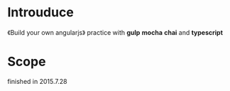 # Introuduce
《Build your own angularjs》 practice with **gulp** **mocha** **chai** and **typescript**

# Scope
finished in 2015.7.28
